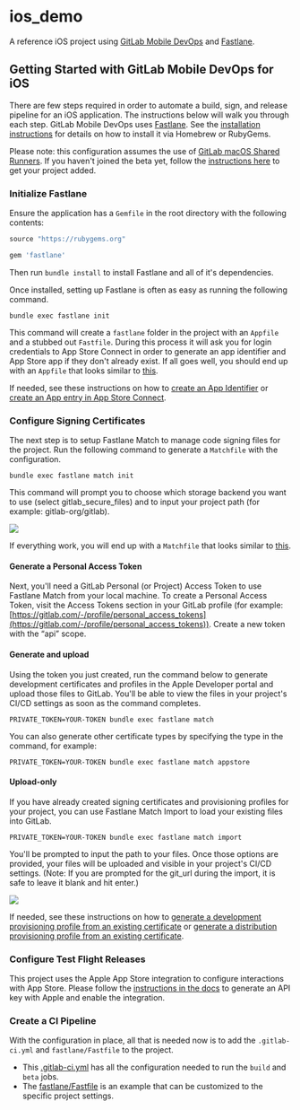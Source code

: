 # ios_demo

A reference iOS project using [GitLab Mobile DevOps](https://about.gitlab.com/handbook/engineering/incubation/mobile-devops/) and [Fastlane](http://fastlane.tools/).

## Getting Started with GitLab Mobile DevOps for iOS

There are few steps required in order to automate a build, sign, and release pipeline for an iOS application. The instructions below will walk you through each step. GitLab Mobile DevOps uses [Fastlane](http://fastlane.tools/). See the [installation instructions](https://docs.fastlane.tools/getting-started/ios/setup/) for details on how to install it via Homebrew or RubyGems. 

Please note: this configuration assumes the use of [GitLab macOS Shared Runners](https://docs.gitlab.com/ee/ci/runners/saas/macos_saas_runner.html). If you haven't joined the beta yet, follow the [instructions here](https://gitlab.com/gitlab-com/runner-saas-macos-access-requests/-/issues/new) to get your project added.

### Initialize Fastlane

Ensure the application has a `Gemfile` in the root directory with the following contents:

```ruby
source "https://rubygems.org"

gem 'fastlane'
```

Then run `bundle install` to install Fastlane and all of it's dependencies.

Once installed, setting up Fastlane is often as easy as running the following command.

```
bundle exec fastlane init
```

This command will create a `fastlane` folder in the project with an `Appfile` and a stubbed out `Fastfile`. During this process it will ask you for login credentials to App Store Connect in order to generate an app identifier and App Store app if they don't already exist. If all goes well, you should end up with an `Appfile` that looks similar to [this](https://gitlab.com/gitlab-org/incubation-engineering/mobile-devops/demo-projects/ios-demo/-/blob/main/fastlane/Appfile).

If needed, see these instructions on how to [create an App Identifier](https://about.gitlab.com/handbook/engineering/incubation/mobile-devops/guides.html#how-to-create-an-app-identifier-in-the-apple-developer-portal) or [create an App entry in App Store Connect](https://about.gitlab.com/handbook/engineering/incubation/mobile-devops/guides.html#how-to-create-an-app-entry-in-app-store-connect).

### Configure Signing Certificates

The next step is to setup Fastlane Match to manage code signing files for the project. Run the following command to generate a `Matchfile` with the configuration.

```
bundle exec fastlane match init
```

This command will prompt you to choose which storage backend you want to use (select gitlab_secure_files) and to input your project path (for example: gitlab-org/gitlab). 

![](https://about.gitlab.com/images/blogimages/2022-09-19-mobile-devops-with-gitlab-part-3-code-signing-for-ios-with-gitlab-and-fastlane/match-init.png)

If everything work, you will end up with a `Matchfile` that looks similar to [this](https://gitlab.com/gitlab-org/incubation-engineering/mobile-devops/demo-projects/ios-demo/-/blob/main/fastlane/Matchfile).

#### Generate a Personal Access Token

Next, you'll need a GitLab Personal (or Project) Access Token to use Fastlane Match from your local machine. To create a Personal Access Token, visit the Access Tokens section in your GitLab profile (for example: [https://gitlab.com/-/profile/personal_access_tokens](https://gitlab.com/-/profile/personal_access_tokens)). Create a new token with the “api” scope.

#### Generate and upload

Using the token you just created, run the command below to generate development certificates and profiles in the Apple Developer portal and upload those files to GitLab. You'll be able to view the files in your project's CI/CD settings as soon as the command completes.

```
PRIVATE_TOKEN=YOUR-TOKEN bundle exec fastlane match 
```

You can also generate other certificate types by specifying the type in the command, for example:

```
PRIVATE_TOKEN=YOUR-TOKEN bundle exec fastlane match appstore
```

#### Upload-only

If you have already created signing certificates and provisioning profiles for your project, you can use Fastlane Match Import to load your existing files into GitLab. 

```
PRIVATE_TOKEN=YOUR-TOKEN bundle exec fastlane match import
```
You'll be prompted to input the path to your files. Once those options are provided, your files will be uploaded and visible in your project's CI/CD settings. (Note: If you are prompted for the git_url during the import, it is safe to leave it blank and hit enter.)

![](https://about.gitlab.com/images/blogimages/2022-09-19-mobile-devops-with-gitlab-part-3-code-signing-for-ios-with-gitlab-and-fastlane/match-import.png)

If needed, see these instructions on how to [generate a development provisioning profile from an existing certificate](https://about.gitlab.com/handbook/engineering/incubation/mobile-devops/guides.html#how-to-generate-a-development-provisioning-profile-from-an-existing-certificate) or [generate a distribution provisioning profile from an existing certificate](https://about.gitlab.com/handbook/engineering/incubation/mobile-devops/guides.html#how-to-generate-a-distribution-provisioning-profile-from-an-existing-certificate).

### Configure Test Flight Releases

This project uses the Apple App Store integration to configure interactions with App Store. Please follow the [instructions in the docs](https://docs.gitlab.com/ee/user/project/integrations/apple_app_store.html) to generate an API key with Apple and enable the integration. 


### Create a CI Pipeline

With the configuration in place, all that is needed now is to add the `.gitlab-ci.yml` and `fastlane/Fastfile` to the project.

* This [.gitlab-ci.yml](https://gitlab.com/gitlab-org/incubation-engineering/mobile-devops/demo-projects/ios-demo/-/blob/main/.gitlab-ci.yml) has all the configuration needed to run the `build` and `beta` jobs.
* The [fastlane/Fastfile](https://gitlab.com/gitlab-org/incubation-engineering/mobile-devops/demo-projects/ios-demo/-/blob/main/fastlane/Fastfile) is an example that can be customized to the specific project settings.
